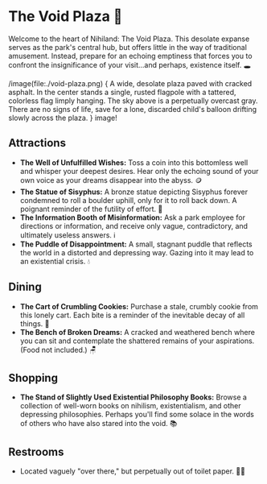 # The Void Plaza 🖤

Welcome to the heart of Nihiland: The Void Plaza. This desolate expanse serves as the park's central hub, but offers little in the way of traditional amusement. Instead, prepare for an echoing emptiness that forces you to confront the insignificance of your visit...and perhaps, existence itself. 🕳️

/image(file:./void-plaza.png) {
A wide, desolate plaza paved with cracked asphalt. In the center stands a single, rusted flagpole with a tattered, colorless flag limply hanging. The sky above is a perpetually overcast gray. There are no signs of life, save for a lone, discarded child's balloon drifting slowly across the plaza.
} image!

## Attractions

*   **The Well of Unfulfilled Wishes:** Toss a coin into this bottomless well and whisper your deepest desires. Hear only the echoing sound of your own voice as your dreams disappear into the abyss. 🪙
*   **The Statue of Sisyphus:** A bronze statue depicting Sisyphus forever condemned to roll a boulder uphill, only for it to roll back down. A poignant reminder of the futility of effort. 🗿
*   **The Information Booth of Misinformation:** Ask a park employee for directions or information, and receive only vague, contradictory, and ultimately useless answers. ℹ️
*   **The Puddle of Disappointment:** A small, stagnant puddle that reflects the world in a distorted and depressing way. Gazing into it may lead to an existential crisis. 💧

## Dining

*   **The Cart of Crumbling Cookies:** Purchase a stale, crumbly cookie from this lonely cart. Each bite is a reminder of the inevitable decay of all things. 🍪
*   **The Bench of Broken Dreams:** A cracked and weathered bench where you can sit and contemplate the shattered remains of your aspirations. (Food not included.) 🪑

## Shopping

*   **The Stand of Slightly Used Existential Philosophy Books:** Browse a collection of well-worn books on nihilism, existentialism, and other depressing philosophies. Perhaps you'll find some solace in the words of others who have also stared into the void. 📚

## Restrooms

*   Located vaguely "over there," but perpetually out of toilet paper. 🧻🚫